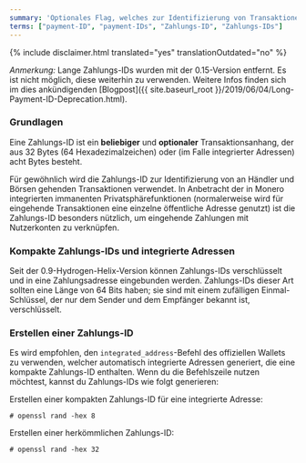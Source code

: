 ```yaml
---
summary: 'Optionales Flag, welches zur Identifizierung von Transaktionen an Händler hinzugefügt wird und aus 64 Hexadezimalzeichen besteht'
terms: ["payment-ID", "payment-IDs", "Zahlungs-ID", "Zahlungs-IDs"]
---
```


{% include disclaimer.html translated="yes" translationOutdated="no" %}

*Anmerkung:* Lange Zahlungs-IDs wurden mit der 0.15-Version entfernt. Es ist nicht möglich, diese weiterhin zu verwenden. Weitere Infos finden sich im dies ankündigenden [Blogpost]({{ site.baseurl_root }}/2019/06/04/Long-Payment-ID-Deprecation.html).

### Grundlagen

Eine Zahlungs-ID ist ein **beliebiger** und **optionaler**
Transaktionsanhang, der aus 32 Bytes (64 Hexadezimalzeichen) oder (im Falle
integrierter Adressen) acht Bytes besteht.

Für gewöhnlich wird die Zahlungs-ID zur Identifizierung von an Händler und
Börsen gehenden Transaktionen verwendet. In Anbetracht der in Monero
integrierten immanenten Privatsphärefunktionen (normalerweise wird für
eingehende Transaktionen eine einzelne öffentliche Adresse genutzt) ist die
Zahlungs-ID besonders nützlich, um eingehende Zahlungen mit Nutzerkonten zu
verknüpfen.

### Kompakte Zahlungs-IDs und integrierte Adressen

Seit der 0.9-Hydrogen-Helix-Version können Zahlungs-IDs verschlüsselt und in
eine Zahlungsadresse eingebunden werden. Zahlungs-IDs dieser Art sollten
eine Länge von 64 Bits haben; sie sind mit einem zufälligen
Einmal-Schlüssel, der nur dem Sender und dem Empfänger bekannt ist,
verschlüsselt.

### Erstellen einer Zahlungs-ID

Es wird empfohlen, den `integrated_address`-Befehl des offiziellen Wallets
zu verwenden, welcher automatisch integrierte Adressen generiert, die eine
kompakte Zahlungs-ID enthalten. Wenn du die Befehlszeile nutzen möchtest,
kannst du Zahlungs-IDs wie folgt generieren:

Erstellen einer kompakten Zahlungs-ID für eine integrierte Adresse:

```# openssl rand -hex 8```

Erstellen einer herkömmlichen Zahlungs-ID:

```# openssl rand -hex 32```
